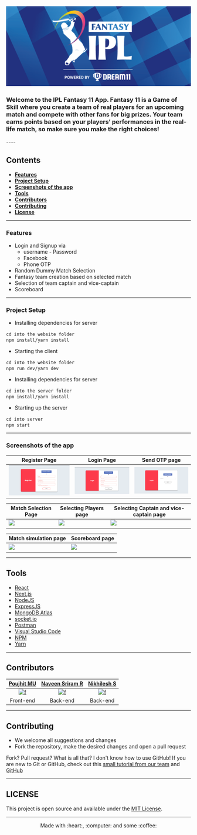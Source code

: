 <div align = "left">
  <h3>
    <img alt="header" src="/src/assets/logo.png" width="1200"></img>
  </h3>
  <h3>
    Welcome to the IPL Fantasy 11 App. Fantasy 11 is a Game of Skill where you create a team of real players for an upcoming match and compete with other fans for big prizes.
    Your team earns points based on your players’ performances in the real-life match, so make sure you make the right choices!
  </h3>
 ----
  
  ## Contents
   - [**Features**](#features)
   - [**Project Setup**](#project-setup)
   - [**Screenshots of the app**](#screenshots-of-the-app)
   - [**Tools**](#tools)
   - [**Contributors**](#contributors)
   - [**Contributing**](#contributing)
   - [**License**](#license)

---

### Features

- Login and Signup via
  - username - Password
  - Facebook
  - Phone OTP
- Random Dummy Match Selection
- Fantasy team creation based on selected match
- Selection of team captain and vice-captain
- Scoreboard

---

### Project Setup

- Installing dependencies for server

```
cd into the website folder
npm install/yarn install
```

- Starting the client

```
cd into the website folder
npm run dev/yarn dev
```

- Installing dependencies for server

```
cd into the server folder
npm install/yarn install
```

- Starting up the server

```
cd into server
npm start
```

---

### Screenshots of the app

| Register Page                             | Login Page                             | Send OTP page                        |
| ----------------------------------------- | -------------------------------------- | ------------------------------------ |
| <img src="/src/assets/Register page.png"> | <img src="/src/assets/Login Page.png"> | <img src="/src/assets/OTP page.png"> |

| Match Selection Page                        | Selecting Players page                | Selecting Captain and vice-captain page    |
| ------------------------------------------- | ------------------------------------- | ------------------------------------------ |
| <img src="screenshots/forgot_password.png"> | <img src="screenshots/dashboard.png"> | <img src="screenshots/create_contact.png"> |

| Match simulation page                       | Scoreboard page                       |
| ------------------------------------------- | ------------------------------------- |
| <img src="screenshots/forgot_password.png"> | <img src="screenshots/dashboard.png"> |

---

## Tools

- [React](https://reactjs.org/)
- [Next.js](https://nextjs.org/)
- [NodeJS](https://nodejs.org/en/)
- [ExpressJS](https://expressjs.com/)
- [MongoDB Atlas](https://www.mongodb.com/cloud/atlas)
- [socket.io](https://socket.io/)
- [Postman](https://www.postman.com/)
- [Visual Studio Code](https://code.visualstudio.com/)
- [NPM](https://www.npmjs.com/)
- [Yarn](https://yarnpkg.com/)

---

## Contributors

<table>
  <thead>
    <tr>
      <th><a href="https://github.com/Poujhit">Poujhit MU</a></th>
      <th><a href="https://github.com/NaveenSriramR">Naveen Sriram R</a></th>
      <th><a href="https://github.com/NikhileshJr08">Nikhilesh S</a></th>
    </tr>
  </thead>
  <tbody>
    <tr>
       <td align="center"><a href="https://github.com/Poujhit"><img width="64" src="https://avatars.githubusercontent.com/u/55449207" alt="f"></a></td>
       <td align="center"><a href="https://github.com/NaveenSriramR"><img width="64" src="https://avatars.githubusercontent.com/u/62332925" alt="f"></a></td>
       <td align="center"><a href="https://github.com/NikhileshJr08"><img width="64" src="https://avatars.githubusercontent.com/u/63784914" alt="f"></a></td>
    </tr>
    <tr>
        <td align="center"> Front-end</td>
        <td align="center"> Back-end</td>
        <td align="center"> Back-end</td>
    </tr>
  </tbody>
</table>

---

## Contributing

- We welcome all suggestions and changes
- Fork the repository, make the desired changes and open a pull request

Fork? Pull request? What is all that? I don't know how to use GitHub!
If you are new to Git or GitHub, check out this [small tutorial from our team](https://github.com/ASS-G/Git-Training-Kit) and [GitHub](https://guides.github.com/activities/hello-world/)

---

## LICENSE

This project is open source and available under the [MIT License](https://github.com/Chennai-Sharks/Fantasy-11).

---

   <p align="center">Made with :heart:, :computer: and some :coffee:</p>
</div>
